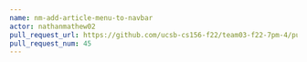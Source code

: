 ```yaml
---
name: nm-add-article-menu-to-navbar
actor: nathanmathew02
pull_request_url: https://github.com/ucsb-cs156-f22/team03-f22-7pm-4/pull/45
pull_request_num: 45
---
```

